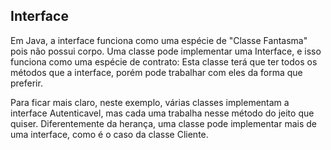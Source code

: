 ## Interface

 Em Java, a interface funciona como uma espécie de "Classe Fantasma" pois não possui corpo. Uma classe pode implementar uma Interface, e isso funciona como uma espécie de contrato: Esta classe terá que ter todos os métodos que a interface, porém pode trabalhar com eles da forma que preferir. <br>

Para ficar mais claro, neste exemplo, várias classes implementam a interface Autenticavel, mas cada uma trabalha nesse método do jeito que quiser. Diferentemente da herança, uma classe pode implementar mais de uma interface, como é o caso da classe Cliente.
